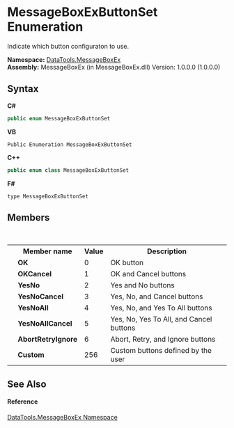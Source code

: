 # MessageBoxExButtonSet Enumeration
 

Indicate which button configuraton to use.

**Namespace:**&nbsp;<a href="2e83881a-7861-f510-1d85-b20875f0dcb4">DataTools.MessageBoxEx</a><br />**Assembly:**&nbsp;MessageBoxEx (in MessageBoxEx.dll) Version: 1.0.0.0 (1.0.0.0)

## Syntax

**C#**<br />
``` C#
public enum MessageBoxExButtonSet
```

**VB**<br />
``` VB
Public Enumeration MessageBoxExButtonSet
```

**C++**<br />
``` C++
public enum class MessageBoxExButtonSet
```

**F#**<br />
``` F#
type MessageBoxExButtonSet
```


## Members
&nbsp;<table><tr><th></th><th>Member name</th><th>Value</th><th>Description</th></tr><tr><td /><td target="F:DataTools.MessageBoxEx.MessageBoxExButtonSet.OK">**OK**</td><td>0</td><td>OK button</td></tr><tr><td /><td target="F:DataTools.MessageBoxEx.MessageBoxExButtonSet.OKCancel">**OKCancel**</td><td>1</td><td>OK and Cancel buttons</td></tr><tr><td /><td target="F:DataTools.MessageBoxEx.MessageBoxExButtonSet.YesNo">**YesNo**</td><td>2</td><td>Yes and No buttons</td></tr><tr><td /><td target="F:DataTools.MessageBoxEx.MessageBoxExButtonSet.YesNoCancel">**YesNoCancel**</td><td>3</td><td>Yes, No, and Cancel buttons</td></tr><tr><td /><td target="F:DataTools.MessageBoxEx.MessageBoxExButtonSet.YesNoAll">**YesNoAll**</td><td>4</td><td>Yes, No, and Yes To All buttons</td></tr><tr><td /><td target="F:DataTools.MessageBoxEx.MessageBoxExButtonSet.YesNoAllCancel">**YesNoAllCancel**</td><td>5</td><td>Yes, No, Yes To All, and Cancel buttons</td></tr><tr><td /><td target="F:DataTools.MessageBoxEx.MessageBoxExButtonSet.AbortRetryIgnore">**AbortRetryIgnore**</td><td>6</td><td>Abort, Retry, and Ignore buttons</td></tr><tr><td /><td target="F:DataTools.MessageBoxEx.MessageBoxExButtonSet.Custom">**Custom**</td><td>256</td><td>Custom buttons defined by the user</td></tr></table>

## See Also


#### Reference
<a href="2e83881a-7861-f510-1d85-b20875f0dcb4">DataTools.MessageBoxEx Namespace</a><br />